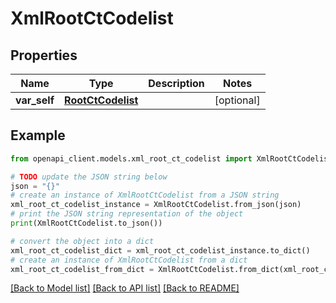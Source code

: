 # XmlRootCtCodelist


## Properties

Name | Type | Description | Notes
------------ | ------------- | ------------- | -------------
**var_self** | [**RootCtCodelist**](RootCtCodelist.md) |  | [optional] 

## Example

```python
from openapi_client.models.xml_root_ct_codelist import XmlRootCtCodelist

# TODO update the JSON string below
json = "{}"
# create an instance of XmlRootCtCodelist from a JSON string
xml_root_ct_codelist_instance = XmlRootCtCodelist.from_json(json)
# print the JSON string representation of the object
print(XmlRootCtCodelist.to_json())

# convert the object into a dict
xml_root_ct_codelist_dict = xml_root_ct_codelist_instance.to_dict()
# create an instance of XmlRootCtCodelist from a dict
xml_root_ct_codelist_from_dict = XmlRootCtCodelist.from_dict(xml_root_ct_codelist_dict)
```
[[Back to Model list]](../README.md#documentation-for-models) [[Back to API list]](../README.md#documentation-for-api-endpoints) [[Back to README]](../README.md)


